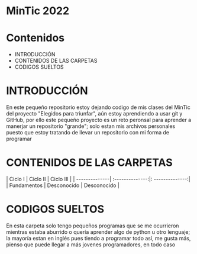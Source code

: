 # MinTic 2022

# Contenidos

* INTRODUCCIÓN
* CONTENIDOS DE LAS CARPETAS
* CODIGOS SUELTOS

# INTRODUCCIÓN

En este pequeño repositorio estoy dejando codigo de mis
clases del MinTic del proyecto "Elegidos para triunfar",
aún estoy aprendiendo a usar git y GitHub, por ello este
pequeño proyecto es un reto peronsal para aprender a manerjar
un repositorio "grande"; solo estan mis archivos personales
puesto que estoy tratando de llevar un repositorio con mi
forma de programar

# CONTENIDOS DE LAS CARPETAS

| Ciclo I       | Ciclo II        | Ciclo III       |
| --------------| :--------------:|: --------------:|
| Fundamentos   | Desconocido     | Desconocido     |

# CODIGOS SUELTOS

En esta carpeta solo tengo pequeños programas que se me
ocurrieron mientras estaba aburrido o quería aprender algo
de python u otro lenguaje; la mayoría estan en inglés pues
tiendo a programar todo así, me gusta más, pienso que puede
llegar a más jovenes programadores, en todo caso